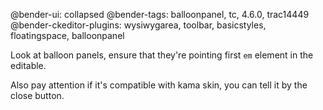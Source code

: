 @bender-ui: collapsed
@bender-tags: balloonpanel, tc, 4.6.0, trac14449
@bender-ckeditor-plugins: wysiwygarea, toolbar, basicstyles, floatingspace, balloonpanel

Look at balloon panels, ensure that they're pointing first `em` element in the editable.

Also pay attention if it's compatible with kama skin, you can tell it by the close button.